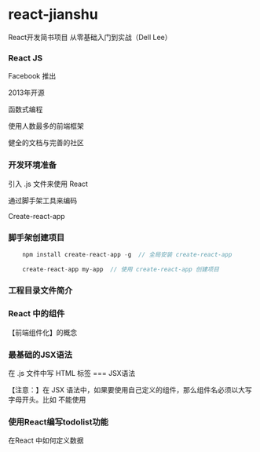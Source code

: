 # react-jianshu
React开发简书项目 从零基础入门到实战（Dell Lee）

### React JS

Facebook 推出

2013年开源

函数式编程

使用人数最多的前端框架

健全的文档与完善的社区


### 开发环境准备

引入 .js 文件来使用 React

通过脚手架工具来编码

Create-react-app


### 脚手架创建项目

``` js
    npm install create-react-app -g  // 全局安装 create-react-app
    
    create-react-app my-app  // 使用 create-react-app 创建项目
```

### 工程目录文件简介

### React 中的组件

【前端组件化】的概念


### 最基础的JSX语法

在 .js 文件中写 HTML 标签 === JSX语法

【注意：】在 JSX 语法中，如果要使用自己定义的组件，那么组件名必须以大写字母开头。比如 <App/> 不能使用 <app/>

### 使用React编写todolist功能
在React 中如何定义数据




